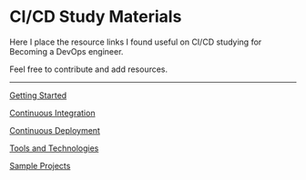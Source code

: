 # CI/CD Study Materials

Here I place the resource links I found useful on CI/CD studying for Becoming a DevOps engineer.

Feel free to contribute and add resources.

------------------------------------------------------------------------

[Getting Started](link.md#GettingStarted)

[Continuous Integration](link.md#ContinuousIntegration)

[Continuous Deployment](link.md#ContinuousDeployment)

[Tools and Technologies](link.md#ToolsandTechnologies)

[Sample Projects](link.md#SampleProjects)